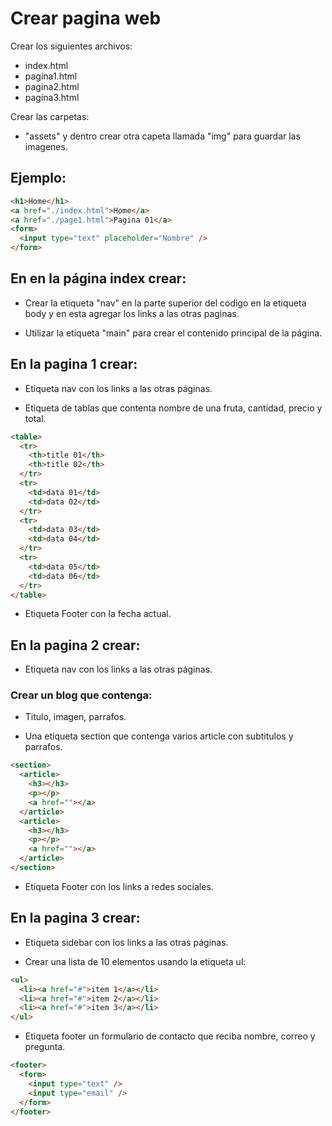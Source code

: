 # Crear pagina web

Crear los siguientes archivos:

- index.html
- pagina1.html
- pagina2.html
- pagina3.html

Crear las carpetas:

- "assets" y dentro crear otra capeta llamada "img" para guardar las imagenes.

## Ejemplo:

```html
<h1>Home</h1>
<a href="./index.html">Home</a>
<a href="./page1.html">Pagina 01</a>
<form>
  <input type="text" placeholder="Nombre" />
</form>
```

## En en la página index crear:

- Crear la etiqueta "nav" en la parte superior del codigo en la etiqueta body y en esta agregar los links a las otras paginas.

- Utilizar la etiqueta "main" para crear el contenido principal de la página.

## En la pagina 1 crear:

- Etiqueta nav con los links a las otras páginas.

- Etiqueta de tablas que contenta nombre de una fruta, cantidad, precio y total.

```html
<table>
  <tr>
    <th>title 01</th>
    <th>title 02</th>
  </tr>
  <tr>
    <td>data 01</td>
    <td>data 02</td>
  </tr>
  <tr>
    <td>data 03</td>
    <td>data 04</td>
  </tr>
  <tr>
    <td>data 05</td>
    <td>data 06</td>
  </tr>
</table>
```

- Etiqueta Footer con la fecha actual.

## En la pagina 2 crear:

- Etiqueta nav con los links a las otras páginas.

### Crear un blog que contenga:

- Titulo, imagen, parrafos.

- Una etiqueta section que contenga varios article con subtitulos y parrafos.

```html
<section>
  <article>
    <h3></h3>
    <p></p>
    <a href=""></a>
  </article>
  <article>
    <h3></h3>
    <p></p>
    <a href=""></a>
  </article>
</section>
```

- Etiqueta Footer con los links a redes sociales.

## En la pagina 3 crear:

- Etiqueta sidebar con los links a las otras páginas.

- Crear una lista de 10 elementos usando la etiqueta ul:

```html
<ul>
  <li><a href="#">item 1</a></li>
  <li><a href="#">item 2</a></li>
  <li><a href="#">item 3</a></li>
</ul>
```

- Etiqueta footer un formulario de contacto que reciba nombre, correo y pregunta.

```html
<footer>
  <form>
    <input type="text" />
    <input type="email" />
  </form>
</footer>
```
